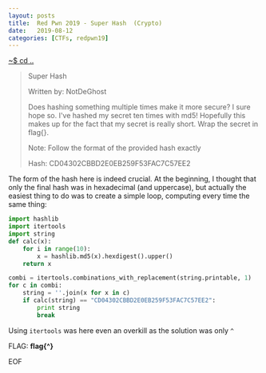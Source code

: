```yaml
---
layout: posts
title:  Red Pwn 2019 - Super Hash  (Crypto)
date:   2019-08-12
categories: [CTFs, redpwn19]
---
```


[~$ cd ..](/ctfs/redpwn19/2019/08/12/index.html)

>Super Hash
>
>Written by: NotDeGhost
>
>Does hashing something multiple times make it more secure? I sure hope so. I've hashed my secret ten times with md5! Hopefully this makes up for the fact that my secret is really short. Wrap the secret in flag{}.
>
>Note: Follow the format of the provided hash exactly
>
>Hash: CD04302CBBD2E0EB259F53FAC7C57EE2

The form of the hash here is indeed crucial. At the beginning, I thought that only the final hash was in hexadecimal (and uppercase), but actually the easiest thing to do was to create a simple loop, computing every time the same thing:

```python
import hashlib
import itertools
import string
def calc(x):
    for i in range(10):
        x = hashlib.md5(x).hexdigest().upper()
    return x

combi = itertools.combinations_with_replacement(string.printable, 1)
for c in combi:
    string = ''.join(x for x in c)
    if calc(string) == "CD04302CBBD2E0EB259F53FAC7C57EE2":
        print string
        break
```

Using `itertools` was here even an overkill as the solution was only `^`

FLAG: **flag{^}**

EOF
